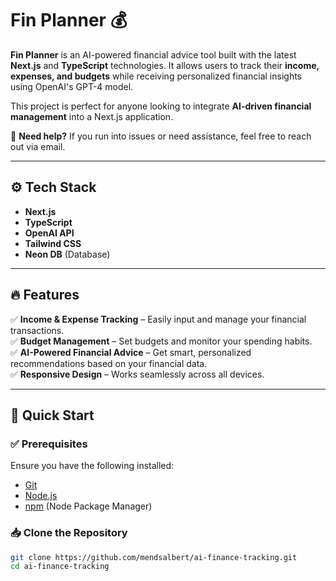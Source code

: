 # Fin Planner 💰

**Fin Planner** is an AI-powered financial advice tool built with the latest **Next.js** and **TypeScript** technologies. It allows users to track their **income, expenses, and budgets** while receiving personalized financial insights using OpenAI's GPT-4 model.  

This project is perfect for anyone looking to integrate **AI-driven financial management** into a Next.js application.  

🚀 **Need help?** If you run into issues or need assistance, feel free to reach out via email.  

---

## ⚙️ Tech Stack  
- **Next.js**  
- **TypeScript**  
- **OpenAI API**  
- **Tailwind CSS**  
- **Neon DB** (Database)

---

## 🔥 Features  

✅ **Income & Expense Tracking** – Easily input and manage your financial transactions.  
✅ **Budget Management** – Set budgets and monitor your spending habits.  
✅ **AI-Powered Financial Advice** – Get smart, personalized recommendations based on your financial data.  
✅ **Responsive Design** – Works seamlessly across all devices.  

---

## 🏁 Quick Start  

### ✅ Prerequisites  
Ensure you have the following installed:  
- [Git](https://git-scm.com/)  
- [Node.js](https://nodejs.org/)  
- [npm](https://www.npmjs.com/) (Node Package Manager)

### 📥 Clone the Repository  

```bash
git clone https://github.com/mendsalbert/ai-finance-tracking.git
cd ai-finance-tracking
